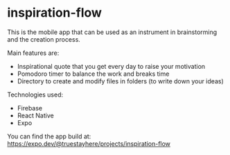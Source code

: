 # inspiration-flow

This is the mobile app that can be used as an instrument in brainstorming and the creation process.

Main features are:
* Inspirational quote that you get every day to raise your motivation
* Pomodoro timer to balance the work and breaks time
* Directory to create and modify files in folders (to write down your ideas)

Technologies used:
* Firebase
* React Native 
* Expo 

You can find the app build at: https://expo.dev/@truestayhere/projects/inspiration-flow
